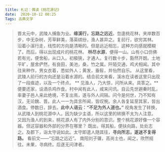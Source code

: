 ```yaml
---
title: 札记：偶读《桃花源记》
date:  2020-10-12 08:25
Tags: 古典文学
---
```


>  晋太元中，武陵人捕鱼为业。**缘溪行，忘路之远近**。忽逢桃花林，夹岸数百步，中无杂树，芳草鲜美，落英缤纷，渔人甚异之。复前行，欲穷其林。
沿着小溪行走，线性的方向是清晰的。但是远近相忘，这种方向感就模糊了。而后，得以出现成片的桃花林。
> **林尽水源**，便得一山。山有小口仿佛若有光，便舍船，从口入。初极狭，才通人。复行数十步，豁然开朗。土地平旷，屋舍俨然，有良田，美池，桑，竹之属。阡陌交通，鸡犬相闻。其中往来种作，男女衣着，悉如外人；黄发，垂髫，并怡然自乐。
从这里看，武陵人前行的方向还是沿着水源的。结合前文来看，溪水在读者这里只出现了一段痕迹，以及一个终点。
>** 见渔人，乃大惊，问所从来。具答之。**便要还家，设酒杀鸡作食。村中闻有此人，咸来问讯。自云先世避秦时乱，率妻子邑人来此绝境，不复出焉，遂与外人间隔。问今是何世，乃不知有汉，无论魏、晋。此人一一为具言所闻，皆叹惋。余人各复延至其家，皆出酒食。停数日，辞去。**此中人语云：“不足为外人道也。”**
视角发生了转换，从武陵人到桃花源中人。因为缺少主语，所以这里的转换不太为人注意。
又因为渔人的到来，桃花源人有了内外分别的意识。整个桃花源好像一个容器。但这容器和外部的分界在哪里？
> 既出，得其船，便扶向路，处处志之。及郡下，诣太守说如此。太守即遣人随其往，**寻向所志，遂迷不复得路。**
看前文——“忘路之远近”。
> 南阳刘子骥，高尚士也，闻之，欣然规往。未果，寻病终。后遂无问津者。